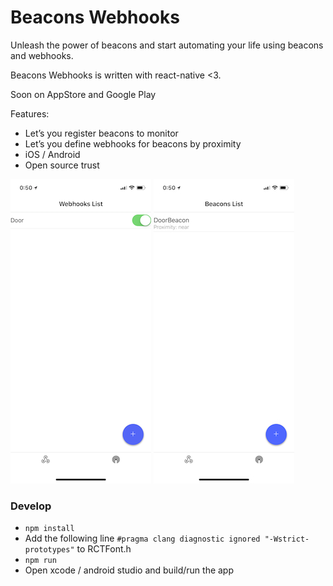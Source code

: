 # Beacons Webhooks

Unleash the power of beacons and start automating your life using
beacons and webhooks.

Beacons Webhooks is written with react-native <3.

Soon on AppStore and Google Play

Features:

* Let’s you register beacons to monitor
* Let’s you define webhooks for beacons by proximity
* iOS / Android
* Open source trust

![webhook list screenshot](src/docs/images/webhooks-list.png)
![beacons list screenshot](src/docs/images/beacons-list.jpeg)

### Develop

* `npm install`
* Add the following line `#pragma clang diagnostic ignored "-Wstrict-prototypes"` to RCTFont.h
* `npm run`
* Open xcode / android studio and build/run the app
